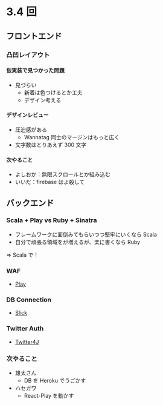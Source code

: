 # 3.4 回

## フロントエンド

### 凸凹レイアウト

#### 仮実装で見つかった問題

* 見づらい
  * 新着は色つけるとか工夫
  * デザイン考える

#### デザインレビュー

* 圧迫感がある
  * Wannatag 同士のマージンはもっと広く
* 文字数はとりあえず 300 文字

#### 次やること

* よしおか：無限スクロールとか組み込む
* いいだ：firebase はよ殺して

## バックエンド

### Scala + Play vs Ruby + Sinatra

* フレームワークに面倒みてもらいつつ堅牢にいくなら Scala
* 自分で頑張る領域をが増えるが、楽に書くなら Ruby

=> Scala で！

### WAF

* [Play](https://www.playframework.com)

### DB Connection

* [Slick](http://slick.lightbend.com)

### Twitter Auth

* [Twitter4J](http://twitter4j.org/ja/index.html)

### 次やること

* 雄太さん
  * DB を Heroku でうごかす
* ハセガワ
  * React-Play を動かす
